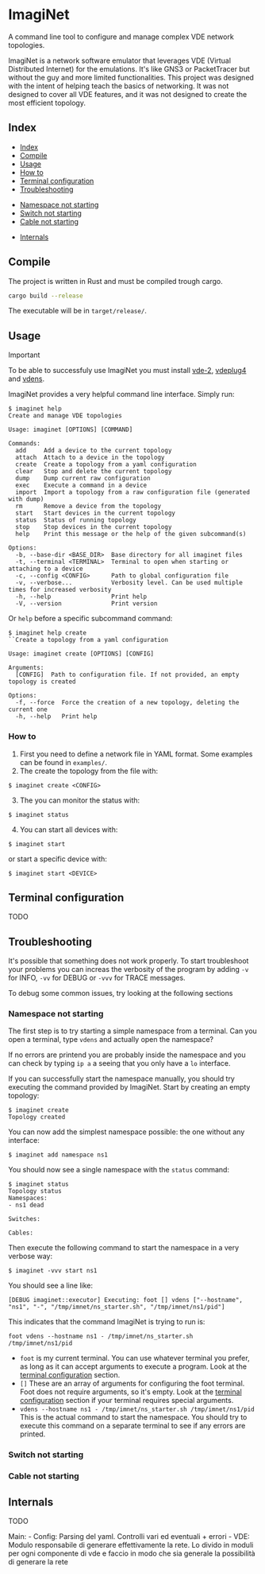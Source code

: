 # ImagiNet

A command line tool to configure and manage complex VDE network topologies.

ImagiNet is a network software emulator that leverages VDE (Virtual Distributed 
Internet) for the emulations. It's like GNS3 or PacketTracer but without the guy 
and more limited functionalities. This project was designed with the intent of 
helping teach the basics of networking. It was not designed to cover all VDE 
features, and it was not designed to create the most efficient topology.


## Index

- [Index](#index)
- [Compile](#compile)
- [Usage](#usage)
- [How to](#how-to)
- [Terminal configuration](#terminal-configuration)
- [Troubleshooting](#troubleshooting)
* [Namespace not starting](#namespace-not-starting)
* [Switch not starting](#switch-not-starting)
* [Cable not starting](#cable-not-starting)
- [Internals](#internals)

## Compile

The project is written in Rust and must be compiled trough cargo.
```bash
cargo build --release
```
The executable will be in `target/release/`.

## Usage

> [!IMPORTANT]
> To be able to successfuly use ImagiNet you must install [vde-2](https://github.com/virtualsquare/vde-2),
> [vdeplug4](https://github.com/rd235/vdeplug4) and [vdens](https://github.com/rd235/vdens).

ImagiNet provides a very helpful command line interface. Simply run:
```
$ imaginet help
Create and manage VDE topologies

Usage: imaginet [OPTIONS] [COMMAND]

Commands:
  add     Add a device to the current topology
  attach  Attach to a device in the topology
  create  Create a topology from a yaml configuration
  clear   Stop and delete the current topology
  dump    Dump current raw configuration
  exec    Execute a command in a device
  import  Import a topology from a raw configuration file (generated with dump)
  rm      Remove a device from the topology
  start   Start devices in the current topology
  status  Status of running topology
  stop    Stop devices in the current topology
  help    Print this message or the help of the given subcommand(s)

Options:
  -b, --base-dir <BASE_DIR>  Base directory for all imaginet files
  -t, --terminal <TERMINAL>  Terminal to open when starting or attaching to a device
  -c, --config <CONFIG>      Path to global configuration file
  -v, --verbose...           Verbosity level. Can be used multiple times for increased verbosity
  -h, --help                 Print help
  -V, --version              Print version
```
Or `help` before a specific subcommand command:
```
$ imaginet help create
``Create a topology from a yaml configuration

Usage: imaginet create [OPTIONS] [CONFIG]

Arguments:
  [CONFIG]  Path to configuration file. If not provided, an empty topology is created

Options:
  -f, --force  Force the creation of a new topology, deleting the current one
  -h, --help   Print help
```

### How to 

1. First you need to define a network file in YAML format. Some examples can be found in `examples/`.
2. The create the topology from the file with:
```
$ imaginet create <CONFIG>
```
3. The you can monitor the status with:
```
$ imaginet status
```
4. You can start all devices with:
```
$ imaginet start
```
or start a specific device with:
```
$ imaginet start <DEVICE>
```

## Terminal configuration

TODO

## Troubleshooting

It's possible that something does not work properly. To start troubleshoot your 
problems you can increas the verbosity of the program by adding `-v` for INFO, 
`-vv` for DEBUG or `-vvv` for TRACE messages.

To debug some common issues, try looking at the following sections

### Namespace not starting

The first step is to try starting a simple namespace from a terminal. Can you 
open a terminal, type `vdens` and actually open the namespace?

If no errors are printend you are probably inside the namespace and you can 
check by typing `ip a` a seeing that you only have a `lo` interface.

If you can successfully start the namespace manually, you should try executing 
the command provided by ImagiNet. Start by creating an empty topology:
```
$ imaginet create
Topology created
```
You can now add the simplest namespace possible: the one without any interface:
```
$ imaginet add namespace ns1
```
You should now see a single namespace with the `status` command:
```
$ imaginet status
Topology status
Namespaces:
- ns1 dead

Switches:

Cables:
```
Then execute the following command to start the namespace in a very verbose way:
```
$ imaginet -vvv start ns1
```
You should see a line like:
```
[DEBUG imaginet::executor] Executing: foot [] vdens ["--hostname", "ns1", "-", "/tmp/imnet/ns_starter.sh", "/tmp/imnet/ns1/pid"]
```
This indicates that the command ImagiNet is trying to run is:
```
foot vdens --hostname ns1 - /tmp/imnet/ns_starter.sh /tmp/imnet/ns1/pid
```
- `foot` is my current terminal. You can use whatever terminal you prefer, as 
long as it can accept arguments to execute a program. Look at the 
[terminal configuration](#terminal-configuration) section.
- `[]` These are an array of arguments for configuring the foot terminal. Foot 
does not require arguments, so it's empty. Look at the 
[terminal configuration](#terminal-configuration) section if your terminal 
requires special arguments.
- `vdens --hostname ns1 - /tmp/imnet/ns_starter.sh /tmp/imnet/ns1/pid` This is 
the actual command to start the namespace. You should try to execute this 
command on a separate terminal to see if any errors are printed.

### Switch not starting

### Cable not starting

## Internals

TODO

Main:
    - Config: Parsing del yaml. Controlli vari ed eventuali + errori
    - VDE: Modulo responsabile di generare effettivamente la rete.
        Lo divido in moduli per ogni componente di vde e faccio in modo
        che sia generale la possibilità di generare la rete
